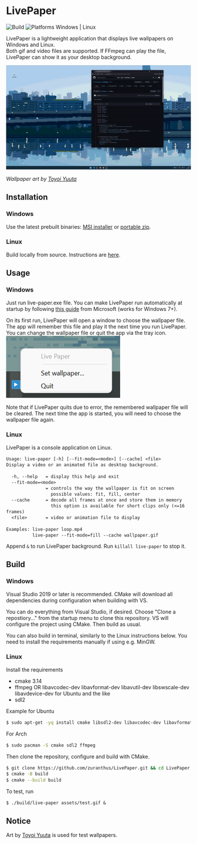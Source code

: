 ﻿# LivePaper
![Build](https://github.com/zuranthus/LivePaper/actions/workflows/build.yml/badge.svg) ![Platforms Windows | Linux](https://img.shields.io/badge/Platforms-Windows%20%7C%20Linux-blue)

LivePaper is a lightweight application that displays live wallpapers on Windows and Linux.
<br>Both gif and video files are supported. If FFmpeg can play the file, LivePaper can show it as your desktop background.

![Screencap](assets/screencap.gif)

_Wallpaper art by [Toyoi Yuuta](https://twitter.com/1041uuu)_

## Installation
### Windows
Use the latest prebuilt binaries: [MSI installer](https://github.com/zuranthus/LivePaper/releases/download/latest/LivePaper-0.0.0-win64.msi) or [portable zip](https://github.com/zuranthus/LivePaper/releases/download/latest/LivePaper-0.0.0-win64.zip).

### Linux
Build locally from source. Instructions are [here](#build).

## Usage
### Windows
Just run live-paper.exe file. You can make LivePaper run automatically at startup by following [this guide](https://support.microsoft.com/en-us/windows/add-an-app-to-run-automatically-at-startup-in-windows-10-150da165-dcd9-7230-517b-cf3c295d89dd) from Microsoft (works for Windows 7+).

On its first run, LivePaper will open a window to choose the wallpaper file. The app will remember this file and play it the next time you run LivePaper. You can change the wallpaper file or quit the app via the tray icon.  
![Close with tray icon](assets/tray.png)

Note that if LivePaper quits due to error, the remembered wallpaper file will be cleared. The next time the app is started, you will need to choose the wallpaper file again.

### Linux
LivePaper is a console application on Linux.
```
Usage: live-paper [-h] [--fit-mode=<mode>] [--cache] <file>
Display a video or an animated file as desktop background.

  -h, --help   = display this help and exit
  --fit-mode=<mode>
               = controls the way the wallpaper is fit on screen
                 possible values: fit, fill, center
  --cache      = decode all frames at once and store them in memory
                 this option is available for short clips only (<=16 frames)
  <file>       = video or animation file to display

Examples: live-paper loop.mp4
          live-paper --fit-mode=fill --cache wallpaper.gif
```

Append `&` to run LivePaper background. Run `killall live-paper` to stop it.

## Build
### Windows
Visual Studio 2019 or later is recommended. CMake will download all dependencies during configuration when building with VS.

You can do everything from Visual Studio, if desired. Choose "Clone a repostiory..." from the startup menu to clone this repository. VS will configure the project using CMake. Then build as usual.

You can also build in terminal, similarly to the Linux instructions below. You need to install the requirements manually if using e.g. MinGW.

### Linux
Install the requirements
- cmake 3.14
- ffmpeg OR libavcodec-dev libavformat-dev libavutil-dev libswscale-dev libavdevice-dev for Ubuntu and the like
- sdl2

Example for Ubuntu 

```bash
$ sudo apt-get -yq install cmake libsdl2-dev libavcodec-dev libavformat-dev libavutil-dev libswscale-dev libavdevice-dev
```

For Arch
```bash
$ sudo pacman -S cmake sdl2 ffmpeg
```

Then clone the repository, configure and build with CMake.
```bash
$ git clone https://github.com/zuranthus/LivePaper.git && cd LivePaper
$ cmake -B build
$ cmake --build build
```
To test, run
```
$ ./build/live-paper assets/test.gif &
```

## Notice

Art by [Toyoi Yuuta](https://twitter.com/1041uuu) is used for test wallpapers.
